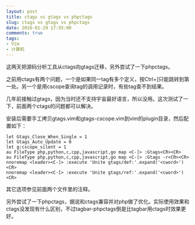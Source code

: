 ```yaml
---
layout: post
title: ctags vs gtags vs phpctags
slug: ctags vs gtags vs phpctags
date: 2016-01-29 17:55:00
comments: true
tags:
- Vim
- 计算机
---
```


这两天把源码分析工具从ctags向gtags迁移，另外尝试了一下phpctags。

之前用ctags有两个问题，一个是如果同一tag有多个定义，按Ctrl+]只能跳转到第一处。另一个是用cscope查询tag的调用记录时，有些tag查不到结果。

几年前接触过gtags，因为当时还不支持宇宙最好语言，所以没用。这次测试了一下，前面两个ctags的问题都可以解决。

安装后需要手工拷贝gtags.vim和gtags-cscope.vim到vim的plugin目录，然后配置如下：

```vim
let Gtags_Close_When_Single = 1
let Gtags_Auto_Update = 0
let g:cscope_silent = 1
au FileType php,python,c,cpp,javascript,go map <C-]> :Gtags<CR><CR>
au FileType php,python,c,cpp,javascript,go map <C-[> :Gtags -r<CR><CR>
nnoremap <leader><C-]> :execute 'Unite gtags/def:'.expand('<cword>')<CR>
nnoremap <leader><C-[> :execute 'Unite gtags/ref:'.expand('<cword>')<CR>
```

其它选项参见前面两个文件里的注释。

另外尝试了一下phpctags，据说和ctags兼容并对php做了优化。实际使用效果和ctags没发现有什么区别，不过tagbar-phpctags倒是比tagbar用ctags时效果更好。
